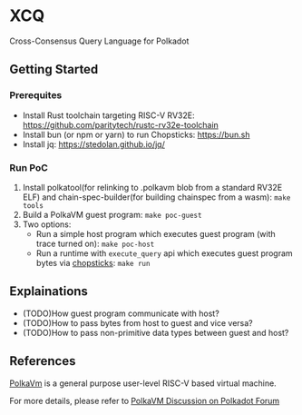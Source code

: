 # XCQ

Cross-Consensus Query Language for Polkadot

## Getting Started

### Prerequites

-   Install Rust toolchain targeting RISC-V RV32E: https://github.com/paritytech/rustc-rv32e-toolchain
-   Install bun (or npm or yarn) to run Chopsticks: https://bun.sh
-   Install jq: https://stedolan.github.io/jq/

### Run PoC

1.  Install polkatool(for relinking to .polkavm blob from a standard RV32E ELF) and chain-spec-builder(for building chainspec from a wasm): `make tools`
2.  Build a PolkaVM guest program: `make poc-guest`
3.  Two options:
    -   Run a simple host program which executes guest program (with trace turned on): `make poc-host`
    -   Run a runtime with `execute_query` api which executes guest program bytes via [chopsticks](https://github.com/AcalaNetwork/chopsticks): `make run`

## Explainations

-   (TODO)How guest program communicate with host?
-   (TODO)How to pass bytes from host to guest and vice versa?
-   (TODO)How to pass non-primitive data types between guest and host?

## References

[PolkaVm](https://github.com/koute/polkavm) is a general purpose user-level RISC-V based virtual machine.

For more details, please refer to [PolkaVM Discussion on Polkadot Forum](https://forum.polkadot.network/t/announcing-polkavm-a-new-risc-v-based-vm-for-smart-contracts-and-possibly-more)
